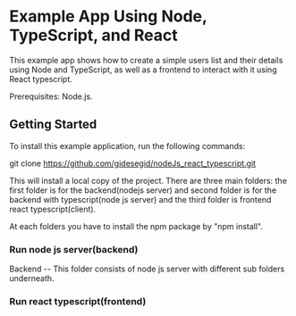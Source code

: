 # Example App Using Node, TypeScript, and React
This example app shows how to create a simple users list and their details  using Node and TypeScript, as well as a frontend to interact with it using React typescript.

Prerequisites: Node.js.

## Getting Started
To install this example application, run the following commands:

git clone https://github.com/gidesegid/nodeJs_react_typescript.git

This will install a local copy of the project. 
There are three main folders: the first folder is for the backend(nodejs server) and second folder is for the backend with typescript(node js server) and the third folder is  frontend react typescript(client).

At each folders you have to install the npm package by "npm install".

### Run node js server(backend)
 Backend -- This folder consists of node js server with different sub folders underneath.

### Run react typescript(frontend)


